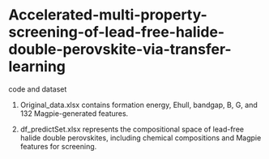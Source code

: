 # Accelerated-multi-property-screening-of-lead-free-halide-double-perovskite-via-transfer-learning
code and dataset

1. Original_data.xlsx contains formation energy, Ehull, bandgap, B, G, and 132 Magpie-generated features.  

2. df_predictSet.xlsx represents the compositional space of lead-free halide double perovskites, including chemical compositions and Magpie features for screening.
